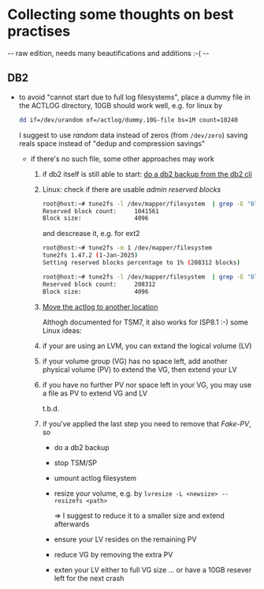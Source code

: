 # Collecting some thoughts on best practises

-- raw edition, needs many beautifications and additions :-( --

## DB2
- to avoid "cannot start due to full log filesystems", place a dummy file in the ACTLOG directory, 10GB should work well, e.g. for linux by
  ```bash
  dd if=/dev/urandom of=/actlog/dummy.10G-file bs=1M count=10240
  ```
  I suggest to use _random_ data instead of zeros (from `/dev/zero`) saving reals space instead of "dedup and compression savings"

  - if there's no such file, some other approaches may work
    1) if db2 itself is still able to start: [do a db2 backup from the db2 cli](https://www.ibm.com/support/pages/archive-log-directories-are-full-and-server-will-not-start)
    2) Linux: check if there are usable _admin reserved blocks_
       ```bash
       root@host:~# tune2fs -l /dev/mapper/filesystem  | grep -E "Block size|Reserved block count"
       Reserved block count:     1041561
       Block size:               4096
       ```
       and descrease it, e.g. for ext2
       ```bash
       root@host:~# tune2fs -m 1 /dev/mapper/filesystem
       tune2fs 1.47.2 (1-Jan-2025)
       Setting reserved blocks percentage to 1% (208312 blocks)
       
       root@host:~# tune2fs -l /dev/mapper/filesystem  | grep -E "Block size|Reserved block count"
       Reserved block count:     208312
       Block size:               4096
       ```
    3) [Move the actlog to another location](https://www.ibm.com/docs/en/tsm/7.1.0?topic=mdrls-moving-only-active-log-archive-log-archive-failover-log)

        Althogh documented for TSM7, it also works for ISP8.1 :-)
    some Linux ideas:
    5) if your are using an LVM, you can extand the logical volume (LV)
    6) if your volume group (VG) has no space left, add another physical volume (PV) to extend the VG, then extend your LV
    7) if you have no further PV nor space left in your VG, you may use a file as PV to extend VG and LV

       t.b.d.

       
    8) if you've applied the last step you need to remove that _Fake-PV_, so
       - do a db2 backup
       - stop TSM/SP
       - umount actlog filesystem
       - resize your volume, e.g. by `lvresize -L <newsize> --resizefs <path>`

         => I suggest to reduce it to a smaller size and extend afterwards
       - ensure your LV resides on the remaining PV
       - reduce VG by removing the extra PV
       - exten your LV either to full VG size ... or have a 10GB resever left for the next crash
